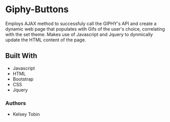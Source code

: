 # Giphy-Buttons

Employs AJAX method to successfuly call the GIPHY's API and create a dynamic web page that populates wtih Gifs of the user's choice, correlating with the set theme. Makes use of Javascript and Jquery to dynmically update the HTML content of the page.

## Built With

* Javascript
* HTML
* Bootstrap
* CSS 
* Jquery

### Authors
* Kelsey Tobin
